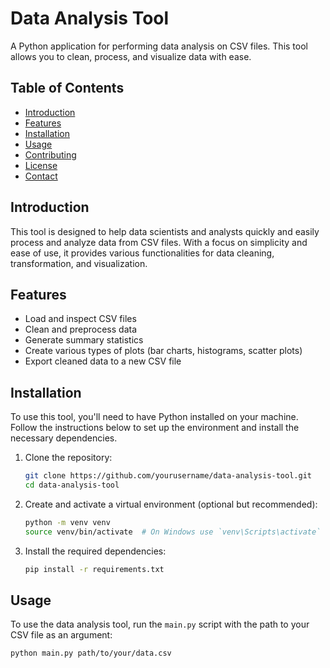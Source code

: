 # Data Analysis Tool

A Python application for performing data analysis on CSV files. This tool allows you to clean, process, and visualize data with ease.

## Table of Contents

- [Introduction](#introduction)
- [Features](#features)
- [Installation](#installation)
- [Usage](#usage)
- [Contributing](#contributing)
- [License](#license)
- [Contact](#contact)

## Introduction

This tool is designed to help data scientists and analysts quickly and easily process and analyze data from CSV files. With a focus on simplicity and ease of use, it provides various functionalities for data cleaning, transformation, and visualization.

## Features

- Load and inspect CSV files
- Clean and preprocess data
- Generate summary statistics
- Create various types of plots (bar charts, histograms, scatter plots)
- Export cleaned data to a new CSV file

## Installation

To use this tool, you'll need to have Python installed on your machine. Follow the instructions below to set up the environment and install the necessary dependencies.

1. Clone the repository:

    ```bash
    git clone https://github.com/yourusername/data-analysis-tool.git
    cd data-analysis-tool
    ```

2. Create and activate a virtual environment (optional but recommended):

    ```bash
    python -m venv venv
    source venv/bin/activate  # On Windows use `venv\Scripts\activate`
    ```

3. Install the required dependencies:

    ```bash
    pip install -r requirements.txt
    ```

## Usage

To use the data analysis tool, run the `main.py` script with the path to your CSV file as an argument:

```bash
python main.py path/to/your/data.csv



